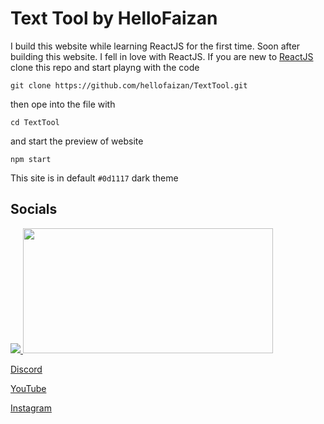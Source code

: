 # Text Tool by HelloFaizan

I build this website while learning ReactJS for the first time. Soon after building this website. I fell in love with ReactJS.
If you are new to [ReactJS](https://reactjs.org/docs/create-a-new-react-app.html) clone this repo and start playng with the code

 ```
 git clone https://github.com/hellofaizan/TextTool.git
 ```
 then ope into the file with
 ```
 cd TextTool
 ```
 and start the preview of website
 ```
 npm start
 ```
 
This site is in default `#0d1117` dark theme

## Socials
<a href="https://discord.gg/invite/EHthxHRUmr">
     <img src="https://lanyard.cnrad.dev/api/890232380265222215?idleMessage=Just%20Chillin..." />
</a>
<a href="https://discord.gg/EHthxHRUmr">
     <img src="https://invidget.switchblade.xyz/EHthxHRUmr" width="400" height="200" />
</a>

[Discord](https://discord.gg/invite/EHthxHRUmr) 

[YouTube](https://www.youtube.com/@HelloFaizan) 

[Instagram](https://instagram.com/hellofaizan)


